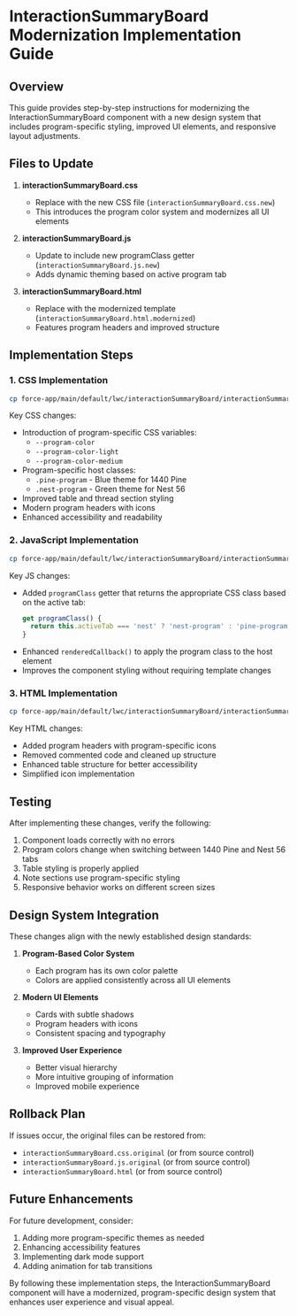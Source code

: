 # InteractionSummaryBoard Modernization Implementation Guide

## Overview
This guide provides step-by-step instructions for modernizing the InteractionSummaryBoard component with a new design system that includes program-specific styling, improved UI elements, and responsive layout adjustments.

## Files to Update

1. **interactionSummaryBoard.css**
   - Replace with the new CSS file (`interactionSummaryBoard.css.new`)
   - This introduces the program color system and modernizes all UI elements

2. **interactionSummaryBoard.js**
   - Update to include new programClass getter (`interactionSummaryBoard.js.new`)
   - Adds dynamic theming based on active program tab

3. **interactionSummaryBoard.html**
   - Replace with the modernized template (`interactionSummaryBoard.html.modernized`)
   - Features program headers and improved structure

## Implementation Steps

### 1. CSS Implementation
```bash
cp force-app/main/default/lwc/interactionSummaryBoard/interactionSummaryBoard.css.new force-app/main/default/lwc/interactionSummaryBoard/interactionSummaryBoard.css
```

Key CSS changes:
- Introduction of program-specific CSS variables:
  - `--program-color`
  - `--program-color-light`
  - `--program-color-medium`
- Program-specific host classes:
  - `.pine-program` - Blue theme for 1440 Pine
  - `.nest-program` - Green theme for Nest 56
- Improved table and thread section styling
- Modern program headers with icons
- Enhanced accessibility and readability

### 2. JavaScript Implementation
```bash
cp force-app/main/default/lwc/interactionSummaryBoard/interactionSummaryBoard.js.new force-app/main/default/lwc/interactionSummaryBoard/interactionSummaryBoard.js
```

Key JS changes:
- Added `programClass` getter that returns the appropriate CSS class based on the active tab:
  ```javascript
  get programClass() {
    return this.activeTab === 'nest' ? 'nest-program' : 'pine-program';
  }
  ```
- Enhanced `renderedCallback()` to apply the program class to the host element
- Improves the component styling without requiring template changes

### 3. HTML Implementation
```bash
cp force-app/main/default/lwc/interactionSummaryBoard/interactionSummaryBoard.html.modernized force-app/main/default/lwc/interactionSummaryBoard/interactionSummaryBoard.html
```

Key HTML changes:
- Added program headers with program-specific icons
- Removed commented code and cleaned up structure
- Enhanced table structure for better accessibility
- Simplified icon implementation

## Testing

After implementing these changes, verify the following:
1. Component loads correctly with no errors
2. Program colors change when switching between 1440 Pine and Nest 56 tabs
3. Table styling is properly applied
4. Note sections use program-specific styling
5. Responsive behavior works on different screen sizes

## Design System Integration

These changes align with the newly established design standards:

1. **Program-Based Color System**
   - Each program has its own color palette
   - Colors are applied consistently across all UI elements

2. **Modern UI Elements**
   - Cards with subtle shadows
   - Program headers with icons
   - Consistent spacing and typography

3. **Improved User Experience**
   - Better visual hierarchy
   - More intuitive grouping of information
   - Improved mobile experience

## Rollback Plan

If issues occur, the original files can be restored from:
- `interactionSummaryBoard.css.original` (or from source control)
- `interactionSummaryBoard.js.original` (or from source control)
- `interactionSummaryBoard.html` (or from source control)

## Future Enhancements

For future development, consider:
1. Adding more program-specific themes as needed
2. Enhancing accessibility features
3. Implementing dark mode support
4. Adding animation for tab transitions

By following these implementation steps, the InteractionSummaryBoard component will have a modernized, program-specific design system that enhances user experience and visual appeal.